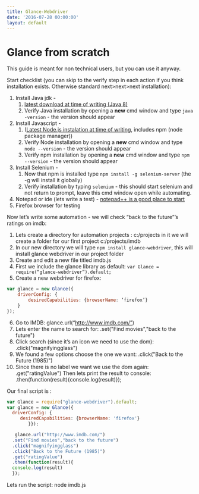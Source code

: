 ```yaml
---
title: Glance-Webdriver
date: '2016-07-28 00:00:00'
layout: default
---
```

# Glance from scratch

This guide is meant for non technical users, but you can use it anyway.

Start checklist (you can skip to the verify step in each action if you think installation exists. Otherwise standard next>next>next installation):

1. Install Java jdk -
    1. [latest download at time of writing  (Java 8)](http://www.oracle.com/technetwork/java/javase/downloads/jdk8-downloads-2133151.html)
    2. Verify Java installation by opening a **new** cmd window and type `java -version` - the version should appear
2. Install Javascript -
    1. ([Latest Node.js instalation at time of writing](https://nodejs.org/dist/v4.4.5/node-v4.4.5-x64.msi),   includes npm (node package manager))
    2. Verify Node installation by opening a **new** cmd window and type `node --version` - the version should appear
    3. Verify npm installation by opening a **new** cmd window and type `npm --version` - the version should appear
3. Install Selenium -
    1. Now that npm is installed type `npm install -g selenium-server` (the -g will install it globally)
    2. Verify installation by typing `selenium` - this should start selenium and not return to prompt, leave this cmd window open while automating.
4. Notepad or ide (lets write a test) - [notepad++ is a good place to start](https://notepad-plus-plus.org/download/)
5. Firefox browser for testing

Now let’s write some automation - we will check “back to the future”’s ratings on imdb:

1. Lets create a directory for automation projects : c:/projects in it we will create a folder for our first project c:/projects/imdb
2. In our new directory we will type `npm install glance-webdriver`, this will install glance webdriver in our project folder
3. Create and edit a new file titled imdb.js
4. First we include the glance library as default: `var Glance = require(“glance-webdriver”).default;`
5. Create a new webdriver for firefox:

~~~ javascript
var glance = new Glance({
	driverConfig: {
		desiredCapabilities: {browserName: ‘firefox’}
	}
});
~~~
6. Go to IMDB:
glance.url(“http://www.imdb.com/”)
7. Lets enter the name to search for:
.set("Find movies","back to the future")
8. Click search (since it’s an icon we need to use the dom):
.click("magnifyingglass")
9. We found a few options choose the one we want:
.click("Back to the Future (1985)")
10. Since there is no label we want we use the dom again:
.get("ratingValue")
Then lets print the result to console:
.then(function(result){console.log(result)});

Our final script is :

~~~ javascript
var Glance = require("glance-webdriver").default;
var glance = new Glance({
  driverConfig: {
     desiredCapabilities: {browserName: 'firefox'}
        }});

   glance.url("http://www.imdb.com/")
  .set("Find movies","back to the future")
  .click("magnifyingglass")
  .click("Back to the Future (1985)")
  .get("ratingValue")
  .then(function(result){
  console.log(result)
  });
~~~
Lets run the script:
    node imdb.js
